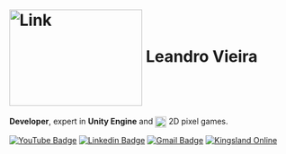 # <img align="center" alt="Link" height="172" width="236" src="https://data.whicdn.com/images/201689612/original.gif](https://media.tenor.com/drxH1lO9cfEAAAAi/dark-souls-bonfire.gif"> Leandro Vieira

**Developer**, expert in **Unity Engine** and <img align="center" alt="<3" height="20" width="" src="https://images-wixmp-ed30a86b8c4ca887773594c2.wixmp.com/f/17fa94fb-0ae5-45a2-8313-2d3eedaf69db/d8fohut-eb4f893c-d1ad-4111-8e05-29993454b082.gif?token=eyJ0eXAiOiJKV1QiLCJhbGciOiJIUzI1NiJ9.eyJpc3MiOiJ1cm46YXBwOjdlMGQxODg5ODIyNjQzNzNhNWYwZDQxNWVhMGQyNmUwIiwic3ViIjoidXJuOmFwcDo3ZTBkMTg4OTgyMjY0MzczYTVmMGQ0MTVlYTBkMjZlMCIsImF1ZCI6WyJ1cm46c2VydmljZTpmaWxlLmRvd25sb2FkIl0sIm9iaiI6W1t7InBhdGgiOiIvZi8xN2ZhOTRmYi0wYWU1LTQ1YTItODMxMy0yZDNlZWRhZjY5ZGIvZDhmb2h1dC1lYjRmODkzYy1kMWFkLTQxMTEtOGUwNS0yOTk5MzQ1NGIwODIuZ2lmIn1dXX0.BS_NVOfP7moX35kDY4MtYba6eTrdRwh16GIAwUK8eQ8"> 2D pixel games.


[![YouTube Badge](https://img.shields.io/badge/-twotvgames-white?style=flat&logo=YouTube&logoColor=ff0000&link=https://www.youtube.com/twotvgames?view_as=subscriber)](https://www.youtube.com/twotvgames?view_as=subscriber)
[![Linkedin Badge](https://img.shields.io/badge/-leandroviieira-blue?style=flat-square&logo=Linkedin&logoColor=white&link=https://www.linkedin.com/in/leandroviieira/)](https://www.linkedin.com/in/leandroviieira/)
[![Gmail Badge](https://img.shields.io/badge/-leandrovieira92@gmail.com-c14438?style=flat-square&logo=Gmail&logoColor=white&link=mailto:leandrovieira92@gmail.com)](mailto:leandrovieira92@gmail.com)
[![Kingsland Online](https://img.shields.io/badge/Kingsland_Online-2ea44f)](https://kingsland-online.com/)
